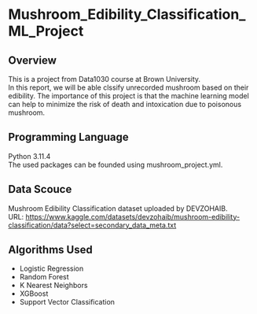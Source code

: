 # Mushroom_Edibility_Classification_ML_Project

## Overview
This is a project from Data1030 course at Brown University.\
In this report, we will be able clssify unrecorded mushroom based on their edibility. The importance of this project is that the machine learning model can help to minimize the risk of death and intoxication due to poisonous mushroom.

## Programming Language
Python 3.11.4\
The used packages can be founded using mushroom_project.yml.

## Data Scouce
Mushroom Edibility Classification dataset uploaded by DEVZOHAIB.\
URL: https://www.kaggle.com/datasets/devzohaib/mushroom-edibility-classification/data?select=secondary_data_meta.txt 

## Algorithms Used
- Logistic Regression
- Random Forest
- K Nearest Neighbors
- XGBoost
- Support Vector Classification
